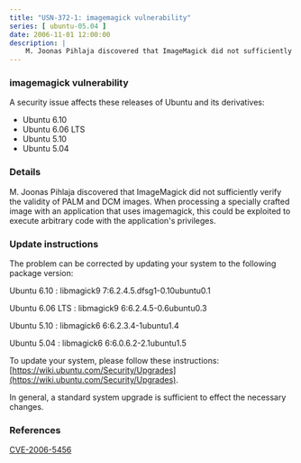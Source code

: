 ```yaml
---
title: "USN-372-1: imagemagick vulnerability"
series: [ ubuntu-05.04 ]
date: 2006-11-01 12:00:00
description: |
    M. Joonas Pihlaja discovered that ImageMagick did not sufficiently verify the validity of PALM and DCM images. When processing a specially crafted image with an application that uses imagemagick, this could be exploited to execute arbitrary code with the application&#39;s privileges.
--- 
```

 
### imagemagick vulnerability

A security issue affects these releases of Ubuntu and its derivatives:

* Ubuntu 6.10
* Ubuntu 6.06 LTS
* Ubuntu 5.10
* Ubuntu 5.04

### Details

M. Joonas Pihlaja discovered that ImageMagick did not sufficiently verify the validity of PALM and DCM images. When processing a specially crafted image with an application that uses imagemagick, this could be exploited to execute arbitrary code with the application&#39;s privileges.

### Update instructions

The problem can be corrected by updating your system to the following package version:

Ubuntu 6.10
 : libmagick9 <span>7:6.2.4.5.dfsg1-0.10ubuntu0.1</span>

Ubuntu 6.06 LTS
 : libmagick9 <span>6:6.2.4.5-0.6ubuntu0.3</span>

Ubuntu 5.10
 : libmagick6 <span>6:6.2.3.4-1ubuntu1.4</span>

Ubuntu 5.04
 : libmagick6 <span>6:6.0.6.2-2.1ubuntu1.5</span>

To update your system, please follow these instructions: [https://wiki.ubuntu.com/Security/Upgrades](https://wiki.ubuntu.com/Security/Upgrades).

In general, a standard system upgrade is sufficient to effect the necessary changes.

### References

 [CVE-2006-5456](http://people.ubuntu.com/~ubuntu-security/cve/CVE-2006-5456)
 
